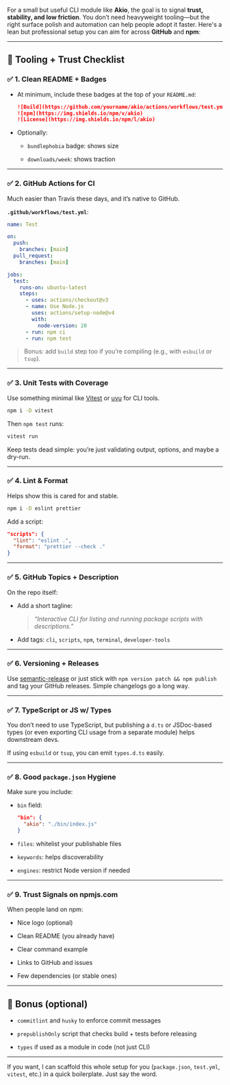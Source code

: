 For a small but useful CLI module like **Akio**, the goal is to signal **trust, stability, and low friction**. You don’t need heavyweight tooling—but the right surface polish and automation can help people adopt it faster. Here's a lean but professional setup you can aim for across **GitHub** and **npm**:

---

## 🔧 Tooling + Trust Checklist

### ✅ **1. Clean README + Badges**

- At minimum, include these badges at the top of your `README.md`:

    ```md
    ![Build](https://github.com/yourname/akio/actions/workflows/test.yml/badge.svg)
    ![npm](https://img.shields.io/npm/v/akio)
    ![License](https://img.shields.io/npm/l/akio)
    ```

- Optionally:
    
    - `bundlephobia` badge: shows size
        
    - `downloads/week`: shows traction

---

### ✅ **2. GitHub Actions for CI**

Much easier than Travis these days, and it’s native to GitHub.

**`.github/workflows/test.yml`**:

```yaml
name: Test

on:
  push:
    branches: [main]
  pull_request:
    branches: [main]

jobs:
  test:
    runs-on: ubuntu-latest
    steps:
      - uses: actions/checkout@v3
      - name: Use Node.js
        uses: actions/setup-node@v4
        with:
          node-version: 20
      - run: npm ci
      - run: npm test
```

> Bonus: add `build` step too if you’re compiling (e.g., with `esbuild` or `tsup`).

---

### ✅ **3. Unit Tests with Coverage**

Use something minimal like [Vitest](https://vitest.dev/) or [uvu](https://github.com/lukeed/uvu) for CLI tools.

```bash
npm i -D vitest
```

Then `npm test` runs:

```bash
vitest run
```

Keep tests dead simple: you’re just validating output, options, and maybe a dry-run.

---

### ✅ **4. Lint & Format**

Helps show this is cared for and stable.

```bash
npm i -D eslint prettier
```

Add a script:

```json
"scripts": {
  "lint": "eslint .",
  "format": "prettier --check ."
}
```

---

### ✅ **5. GitHub Topics + Description**

On the repo itself:

- Add a short tagline:

    > _“Interactive CLI for listing and running package scripts with descriptions.”_

- Add tags: `cli`, `scripts`, `npm`, `terminal`, `developer-tools`

---

### ✅ **6. Versioning + Releases**

Use [semantic-release](https://github.com/semantic-release/semantic-release) or just stick with `npm version patch && npm publish` and tag your GitHub releases. Simple changelogs go a long way.

---

### ✅ **7. TypeScript or JS w/ Types**

You don’t need to use TypeScript, but publishing a `d.ts` or JSDoc-based types (or even exporting CLI usage from a separate module) helps downstream devs.

If using `esbuild` or `tsup`, you can emit `types.d.ts` easily.

---

### ✅ **8. Good `package.json` Hygiene**

Make sure you include:

- `bin` field:

    ```json
    "bin": {
      "akio": "./bin/index.js"
    }
    ```

- `files`: whitelist your publishable files
    
- `keywords`: helps discoverability
    
- `engines`: restrict Node version if needed

---

### ✅ **9. Trust Signals on npmjs.com**

When people land on npm:

- Nice logo (optional)
    
- Clean README (you already have)
    
- Clear command example
    
- Links to GitHub and issues
    
- Few dependencies (or stable ones)

---

## 🍱 Bonus (optional)

- `commitlint` and `husky` to enforce commit messages
    
- `prepublishOnly` script that checks build + tests before releasing
    
- `types` if used as a module in code (not just CLI)

---

If you want, I can scaffold this whole setup for you (`package.json`, `test.yml`, `vitest`, etc.) in a quick boilerplate. Just say the word.
